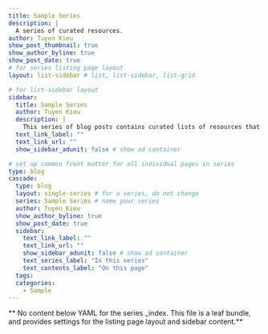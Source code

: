 ```yaml
---
title: Sample Series
description: |
  A series of curated resources.
author: Tuyen Kieu
show_post_thumbnail: true
show_author_byline: true
show_post_date: true
# for series listing page layout
layout: list-sidebar # list, list-sidebar, list-grid

# for list-sidebar layout
sidebar:
  title: Sample Series
  author: Tuyen Kieu
  description: |
    This series of blog posts contains curated lists of resources that I have found helpful in my learning.
  text_link_label: ""
  text_link_url: ""
  show_sidebar_adunit: false # show ad container

# set up common front matter for all individual pages in series
type: blog
cascade:
  type: blog
  layout: single-series # for a series, do not change
  series: Sample Series # name your series
  author: Tuyen Kieu
  show_author_byline: true
  show_post_date: true
  sidebar:
    text_link_label: ""
    text_link_url: ""
    show_sidebar_adunit: false # show ad container
    text_series_label: "In this series"
    text_contents_label: "On this page"
  tags:
  categories:
    - Sample
---
```


** No content below YAML for the series \_index. This file is a leaf bundle, and provides settings for the listing page layout and sidebar content.**
